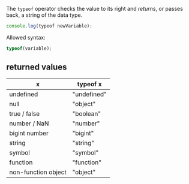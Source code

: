 The `typeof` operator checks the value to its right and _returns_, or passes back, a string of the data type.

```js
console.log(typeof newVariable);
```

Allowed syntax:

```js
typeof(variable);
```

## returned values

|          x          |  typeof x   |
| ------------------- | ----------- |
| undefined           | "undefined" |
| null                | "object"    |
| true / false        | "boolean"   |
| number / NaN        | "number"    |
| bigint number       | "bigint"    |
| string              | "string"    |
| symbol              | "symbol"    |
| function            | "function"  |
| non-function object | "object"    |